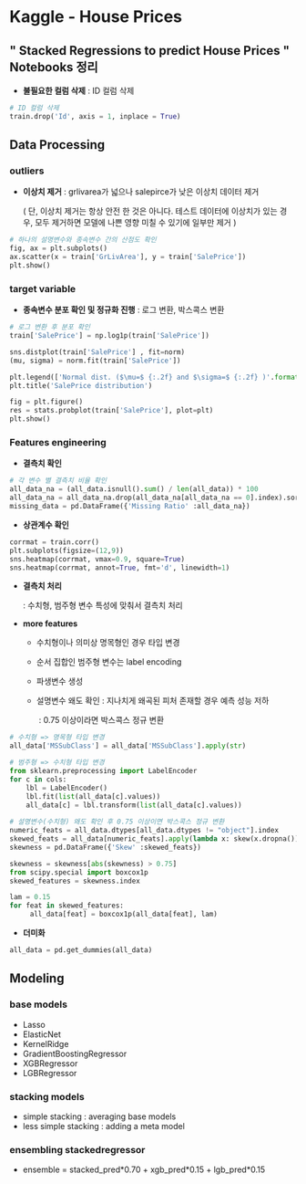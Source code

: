  # Kaggle - House Prices



## " Stacked Regressions to predict House Prices " Notebooks 정리





- **불필요한 컬럼 삭제** : ID 컬럼 삭제

```python
# ID 컬럼 삭제
train.drop('Id', axis = 1, inplace = True)
```





## Data Processing





### outliers

- **이상치 제거** : grlivarea가 넓으나 salepirce가 낮은 이상치 데이터 제거

  ( 단, 이상치 제거는 항상 안전 한 것은 아니다. 테스트 데이터에 이상치가 있는 경우, 모두 제거하면 모델에 나쁜 영향 미칠 수 있기에 일부만 제거 )

```python
# 하나의 설명변수와 종속변수 간의 산점도 확인
fig, ax = plt.subplots()
ax.scatter(x = train['GrLivArea'], y = train['SalePrice'])
plt.show()
```





### target variable

- **종속변수 분포 확인 및 정규화 진행** : 로그 변환, 박스콕스 변환

```python
# 로그 변환 후 분포 확인
train['SalePrice'] = np.log1p(train['SalePrice'])

sns.distplot(train['SalePrice'] , fit=norm)
(mu, sigma) = norm.fit(train['SalePrice'])

plt.legend(['Normal dist. ($\mu=$ {:.2f} and $\sigma=$ {:.2f} )'.format(mu, sigma)], loc='best')
plt.title('SalePrice distribution')

fig = plt.figure()
res = stats.probplot(train['SalePrice'], plot=plt)
plt.show()
```





### Features engineering

- **결측치 확인**

```python
# 각 변수 별 결측치 비율 확인
all_data_na = (all_data.isnull().sum() / len(all_data)) * 100
all_data_na = all_data_na.drop(all_data_na[all_data_na == 0].index).sort_values(ascending=False)[:30]
missing_data = pd.DataFrame({'Missing Ratio' :all_data_na})
```



- **상관계수 확인**

```python
corrmat = train.corr()
plt.subplots(figsize=(12,9))
sns.heatmap(corrmat, vmax=0.9, square=True)
sns.heatmap(corrmat, annot=True, fmt='d', linewidth=1)
```



- **결측치 처리**

  : 수치형, 범주형 변수 특성에 맞춰서 결측치 처리



- **more features**

  - 수치형이나 의미상 명목형인 경우 타입 변경

  - 순서 집합인 범주형 변수는 label encoding

  - 파생변수 생성

  - 설명변수 왜도 확인 : 지나치게 왜곡된 피처 존재할 경우 예측 성능 저하                      

    ​                                  : 0.75 이상이라면 박스콕스 정규 변환

``` python
# 수치형 => 명목형 타입 변경
all_data['MSSubClass'] = all_data['MSSubClass'].apply(str)

# 범주형 => 수치형 타입 변경
from sklearn.preprocessing import LabelEncoder
for c in cols:
    lbl = LabelEncoder() 
    lbl.fit(list(all_data[c].values)) 
    all_data[c] = lbl.transform(list(all_data[c].values))
    
# 설명변수(수치형) 왜도 확인 후 0.75 이상이면 박스콕스 정규 변환
numeric_feats = all_data.dtypes[all_data.dtypes != "object"].index
skewed_feats = all_data[numeric_feats].apply(lambda x: skew(x.dropna())).sort_values(ascending=False)
skewness = pd.DataFrame({'Skew' :skewed_feats})

skewness = skewness[abs(skewness) > 0.75]
from scipy.special import boxcox1p
skewed_features = skewness.index

lam = 0.15
for feat in skewed_features:
     all_data[feat] = boxcox1p(all_data[feat], lam)

```



- **더미화**

```python
all_data = pd.get_dummies(all_data)
```





## Modeling





### base models

- Lasso
- ElasticNet
- KernelRidge
- GradientBoostingRegressor
- XGBRegressor
- LGBRegressor





### stacking models

- simple stacking : averaging base models
- less simple stacking : adding a meta model





### ensembling stackedregressor

- ensemble = stacked_pred\*0.70 + xgb_pred\*0.15 + lgb_pred\*0.15

